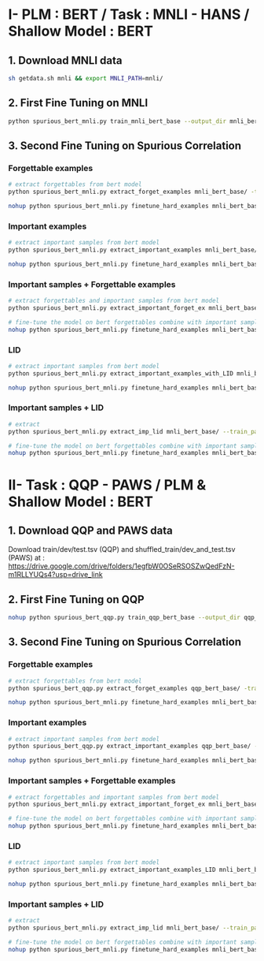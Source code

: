 
# I- PLM : BERT / Task : MNLI - HANS / Shallow Model : BERT 
## 1. Download MNLI data
```bash
sh getdata.sh mnli && export MNLI_PATH=mnli/
```
## 2. First Fine Tuning on MNLI
```bash
python spurious_bert_mnli.py train_mnli_bert_base --output_dir mnli_bert_base/
```
## 3. Second Fine Tuning on Spurious Correlation
### Forgettable examples
```bash
# extract forgettables from bert model
python spurious_bert_mnli.py extract_forget_examples mnli_bert_base/ -train_path mnli/train.tsv --task mnli 

nohup python spurious_bert_mnli.py finetune_hard_examples mnli_bert_base/checkpoint-last/ mnli_bert_base_fbert_forget_ex/ --hard_path mnli_bert_base/forget_examples.pkl &>output_log/out_mnli/out_fine_tune_bert_forget_ex.log
```

### Important examples
```bash
# extract important samples from bert model
python spurious_bert_mnli.py extract_important_examples mnli_bert_base/ --train_path mnli/train.tsv --task mnli

nohup python spurious_bert_mnli.py finetune_hard_examples mnli_bert_base/checkpoint-last/ mnli_bert_base_fbert_important_samples/ --hard_path mnli_bert_base/important_examples.pkl &>output_log/out_mnli/out_fine_tune_bert_important_samples.log
```

### Important samples + Forgettable examples
```bash
# extract forgettables and important samples from bert model
python spurious_bert_mnli.py extract_important_forget_ex mnli_bert_base/ --train_path mnli/train.tsv --task mnli

# fine-tune the model on bert forgettables combine with important samples
nohup python spurious_bert_mnli.py finetune_hard_examples mnli_bert_base/checkpoint-last/ mnli_bert_base_fbert_imp_forget/ --hard_path mnli_bert_base/important_and_forget_examples.pkl &>output_log/out_mnli/out_fine_tune_bert_spurious_important_forget.log
```

### LID
```bash
# extract important samples from bert model
python spurious_bert_mnli.py extract_important_examples_with_LID mnli_bert_base/ --train_path mnli/train.tsv --task mnli

nohup python spurious_bert_mnli.py finetune_hard_examples mnli_bert_base/checkpoint-last/ mnli_bert_base_fbert_important_samples/ --hard_path mnli_bert_base/important_examples_lid.pkl &>output_log/out_mnli/out_fine_tune_bert_LID_10percent.log
```

### Important samples + LID
```bash
# extract
python spurious_bert_mnli.py extract_imp_lid mnli_bert_base/ --train_path mnli/MNLI/train.tsv --task mnli

# fine-tune the model on bert forgettables combine with important samples
nohup python spurious_bert_mnli.py finetune_hard_examples mnli_bert_base/checkpoint-last/ mnli_bert_base_fbert_imp_lid/ --hard_path mnli_bert_base/important_examples_imp_lid.pkl &>output_log/out_mnli/out_fine_tune_bert_imp_lid.log
```


# II- Task : QQP - PAWS / PLM & Shallow Model : BERT 
## 1. Download QQP and PAWS data

Download train/dev/test.tsv (QQP) and shuffled_train/dev_and_test.tsv (PAWS) at : https://drive.google.com/drive/folders/1egfbW0OSeRSOSZwQedFzN-m1RLLYUQs4?usp=drive_link

## 2. First Fine Tuning on QQP
```bash
nohup python spurious_bert_qqp.py train_qqp_bert_base --output_dir qqp_bert_base/ &>output_log/out_qqp/out_fine_tune_qqp.log
```
## 3. Second Fine Tuning on Spurious Correlation
### Forgettable examples
```bash
# extract forgettables from bert model
python spurious_bert_qqp.py extract_forget_examples qqp_bert_base/ -train_path paws-qqp/train.tsv --task qqp 

nohup python spurious_bert_mnli.py finetune_hard_examples mnli_bert_base/checkpoint-last/ mnli_bert_base_fbert_forget_ex/ --hard_path mnli_bert_base/hard_examples.pkl &>output_log/out_qpp/out_fine_tune_bert_forget_ex.log
```

### Important examples
```bash
# extract important samples from bert model
python spurious_bert_qqp.py extract_important_examples qqp_bert_base/ --train_path paws-qqp/train.tsv --task qqp

nohup python spurious_bert_mnli.py finetune_hard_examples mnli_bert_base/checkpoint-last/ mnli_bert_base_fbert_important_samples/ --hard_path mnli_bert_base/important_examples.pkl &>output_log/out_qqp/out_fine_tune_bert_important_samples.log
```

### Important samples + Forgettable examples
```bash
# extract forgettables and important samples from bert model
python spurious_bert_mnli.py extract_important_forget_ex mnli_bert_base/ --train_path mnli/MNLI/train.tsv --task mnli

# fine-tune the model on bert forgettables combine with important samples
nohup python spurious_bert_mnli.py finetune_hard_examples mnli_bert_base/checkpoint-last/ mnli_bert_base_fbert_imp_forget/ --hard_path mnli_bert_base/important_and_forget_examples.pkl &>output_log/out_qqp/out_fine_tune_bert_spurious_important_forget.log
```

### LID
```bash
# extract important samples from bert model
python spurious_bert_mnli.py extract_important_examples_LID mnli_bert_base/ --train_path mnli/MNLI/train.tsv --task mnli

nohup python spurious_bert_mnli.py finetune_hard_examples mnli_bert_base/checkpoint-last/ mnli_bert_base_fbert_important_samples/ --hard_path mnli_bert_base/important_examples_lid.pkl &>output_log/out_qqp/out_fine_tune_bert_LID_10percent.log
```

### Important samples + LID
```bash
# extract
python spurious_bert_mnli.py extract_imp_lid mnli_bert_base/ --train_path mnli/MNLI/train.tsv --task mnli

# fine-tune the model on bert forgettables combine with important samples
nohup python spurious_bert_mnli.py finetune_hard_examples mnli_bert_base/checkpoint-last/ mnli_bert_base_fbert_imp_lid/ --hard_path mnli_bert_base/important_examples_imp_lid.pkl &>output_log/out_qqp/out_fine_tune_bert_imp_lid.log
```

